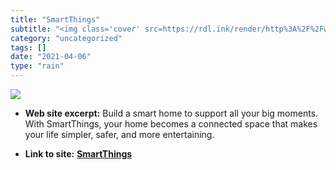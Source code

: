 ```yaml
---
title: "SmartThings"
subtitle: "<img class='cover' src=https://rdl.ink/render/http%3A%2F%2Fwww.smartthings.com>"
category: "uncategorized"
tags: []
date: "2021-04-06"
type: "rain"
---
```

<img class="cover" src=https://rdl.ink/render/http%3A%2F%2Fwww.smartthings.com>



* **Web site excerpt:** Build a smart home to support all your big moments. With SmartThings, your home becomes a connected space that makes your life simpler, safer, and more entertaining.

* **Link to site:** **[SmartThings](http://www.smartthings.com)**